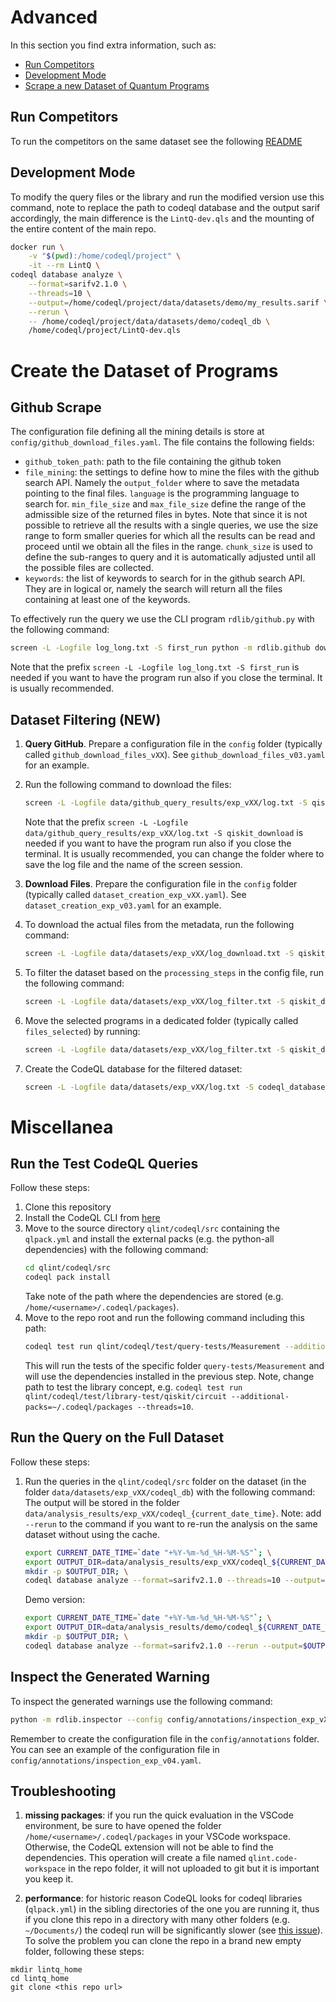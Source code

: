 # Advanced
In this section you find extra information, such as:
- [Run Competitors](#run-competitors)
- [Development Mode](#development-mode)
- [Scrape a new Dataset of Quantum Programs](#create-the-dataset-of-programs)

## Run Competitors
To run the competitors on the same dataset see the following [README](competitors/README_LINTQ.md)


## Development Mode

To modify the query files or the library and run the modified version use this command, note to replace the path to codeql database and the output sarif accordingly, the main difference is the `LintQ-dev.qls` and the mounting of the entire content of the main repo.

```bash
docker run \
    -v "$(pwd):/home/codeql/project" \
    -it --rm LintQ \
codeql database analyze \
    --format=sarifv2.1.0 \
    --threads=10 \
    --output=/home/codeql/project/data/datasets/demo/my_results.sarif \
    --rerun \
    -- /home/codeql/project/data/datasets/demo/codeql_db \
    /home/codeql/project/LintQ-dev.qls
```

# Create the Dataset of Programs

## Github Scrape

The configuration file defining all the mining details is store at `config/github_download_files.yaml`. The file contains the following fields:
- `github_token_path`: path to the file containing the github token
- `file_mining`: the settings to define how to mine the files with the github search API. Namely the `output_folder` where to save the metadata pointing to the final files. `language` is the programming language to search for. `min_file_size` and `max_file_size` define the range of the admissible size of the returned files in bytes. Note that since it is not possible to retrieve all the results with a single queries, we use the size range to form smaller queries for which all the results can be read and proceed until we obtain all the files in the range. `chunk_size` is used to define the sub-ranges to query and it is automatically adjusted until all the possible files are collected.
- `keywords`: the list of keywords to search for in the github search API. They are in logical or, namely the search will return all the files containing at least one of the keywords.

To effectively run the query we use the CLI program `rdlib/github.py` with the following command:
```bash
screen -L -Logfile log_long.txt -S first_run python -m rdlib.github downloadfiles --config config/github_download_files.yaml --output secret/files.json --incremental
```
Note that the prefix `screen -L -Logfile log_long.txt -S first_run` is needed if you want to have the program run also if you close the terminal. It is usually recommended.




## Dataset Filtering (NEW)
1. **Query GitHub**. Prepare a configuration file in the `config` folder (typically called `github_download_files_vXX`). See `github_download_files_v03.yaml` for an example.

1. Run the following command to download the files:
    ```bash
    screen -L -Logfile data/github_query_results/exp_vXX/log.txt -S qiskit_download python -m rdlib.github queryfilesmetadata --config config/github_download_files_vXX.yaml
    ```
    Note that the prefix `screen -L -Logfile data/github_query_results/exp_vXX/log.txt -S qiskit_download` is needed if you want to have the program run also if you close the terminal. It is usually recommended, you can change the folder where to save the log file and the name of the screen session.

1. **Download Files**. Prepare the configuration file in the `config` folder (typically called `dataset_creation_exp_vXX.yaml`). See `dataset_creation_exp_v03.yaml` for an example.

1. To download the actual files from the metadata, run the following command:
    ```bash
    screen -L -Logfile data/datasets/exp_vXX/log_download.txt -S qiskit_dataset_creation python -m qlint.datautils.dataset_creation downloadfiles --config config/dataset_creation_exp_vXX.yaml
    ```

1. To filter the dataset based on the `processing_steps` in the config file, run the following command:
    ```bash
    screen -L -Logfile data/datasets/exp_vXX/log_filter.txt -S qiskit_dataset_creation python -m qlint.datautils.dataset_creation filterdataset --config config/dataset_creation_exp_vXX.yaml
    ```

1. Move the selected programs in a dedicated folder (typically called `files_selected`) by running:
    ```bash
    screen -L -Logfile data/datasets/exp_vXX/log_filter.txt -S qiskit_dataset_creation python -m qlint.datautils.dataset_creation createselection --config config/dataset_creation_exp_vXX.yaml
    ```

1. Create the CodeQL database for the filtered dataset:
    ```bash
    screen -L -Logfile data/datasets/exp_vXX/log.txt -S codeql_database_creation codeql database create --language=python --threads=10 --source-root=data/datasets/exp_vXX/files_selected/ -- data/datasets/exp_vXX/codeql
    ```

# Miscellanea

## Run the Test CodeQL Queries

Follow these steps:
1. Clone this repository
2. Install the CodeQL CLI from [here](https://codeql.github.com/docs/codeql-cli/getting-started-with-the-codeql-cli/)
3. Move to the source directory `qlint/codeql/src` containing the `qlpack.yml` and install the external packs (e.g. the python-all dependencies) with the following command:
    ```bash
    cd qlint/codeql/src
    codeql pack install
    ```
    Take note of the path where the dependencies are stored (e.g. `/home/<username>/.codeql/packages`).
4. Move to the repo root and run the following command including this path:
    ```bash
    codeql test run qlint/codeql/test/query-tests/Measurement --additional-packs=~/.codeql/packages --threads=10
    ```
    This will run the tests of the specific folder `query-tests/Measurement` and will use the dependencies installed in the previous step.
    Note, change path to test the library concept, e.g. `codeql test run qlint/codeql/test/library-test/qiskit/circuit --additional-packs=~/.codeql/packages --threads=10`.

## Run the Query on the Full Dataset

Follow these steps:
1. Run the queries in the `qlint/codeql/src` folder on the dataset (in the folder `data/datasets/exp_vXX/codeql_db`) with the following command:
The output will be stored in the folder `data/analysis_results/exp_vXX/codeql_{current_date_time}`. Note: add `--rerun` to the command if you want to re-run the analysis on the same dataset without using the cache.
    ```bash
    export CURRENT_DATE_TIME=`date "+%Y-%m-%d_%H-%M-%S"`; \
    export OUTPUT_DIR=data/analysis_results/exp_vXX/codeql_${CURRENT_DATE_TIME}; \
    mkdir -p $OUTPUT_DIR; \
    codeql database analyze --format=sarifv2.1.0 --threads=10 --output=$OUTPUT_DIR/data.sarif -- data/datasets/exp_vXX/codeql_db/ qlint/codeql/src
    ```
    Demo version:
    ```bash
    export CURRENT_DATE_TIME=`date "+%Y-%m-%d_%H-%M-%S"`; \
    export OUTPUT_DIR=data/analysis_results/demo/codeql_${CURRENT_DATE_TIME}; \
    mkdir -p $OUTPUT_DIR; \
    codeql database analyze --format=sarifv2.1.0 --rerun --output=$OUTPUT_DIR/data.sarif -- data/demo_dataset_output/ qlint/codeql/src
    ```


## Inspect the Generated Warning

To inspect the generated warnings use the following command:
```bash
python -m rdlib.inspector --config config/annotations/inspection_exp_vXX.yaml
```
Remember to create the configuration file in the `config/annotations` folder.
You can see an example of the configuration file in `config/annotations/inspection_exp_v04.yaml`.


## Troubleshooting

1. **missing packages**: if you run the quick evaluation in the VSCode environment, be sure to have opened the folder `/home/<username>/.codeql/packages` in your VSCode workspace. Otherwise, the CodeQL extension will not be able to find the dependencies.
This operation will create a file named `qlint.code-workspace` in the repo folder, it will not uploaded to git but it is important you keep it.

2. **performance**: for historic reason CodeQL looks for codeql libraries (`qlpack.yml`) in the sibling directories of the one you are running it, thus if you clone this repo in a directory with many other folders (e.g. `~/Documents/`) the codeql run will be significantly slower (see [this issue](https://github.com/github/vscode-codeql/issues/1259)).
To solve the problem you can clone the repo in a brand new empty folder, following these steps:
```shell
mkdir lintq_home
cd lintq_home
git clone <this repo url>
```